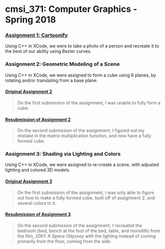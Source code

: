 # cmsi_371: Computer Graphics - Spring 2018

### [Assignment 1: Cartoonify](https://github.com/mmagallanes/cmsi_371/tree/master/assignment1)

Using C++ in XCode, we were to take a photo of a person and recreate it to the best of our ability using Bezier curves. 

### Assignment 2: Geometric Modeling of a Scene

Using C++ in XCode, we were assigned to form a cube using 6 planes, by rotating and/or translating from a base plane. 

#### [Original Assignment 2](https://github.com/mmagallanes/cmsi_371/tree/master/assignment2_original)
> On the first submission of the assignment, I was unable to fully form a cube. 

#### [Resubmission of Assignment 2](https://github.com/mmagallanes/cmsi_371/tree/master/assignment2_v2)
> On the second submission of the assignment, I figured out my mistake in the matrix multiplication function, and now have a fully formed cube.

### Assignment 3: Shading via Lighting and Colors

Using C++ in XCode, we were assigned to re-create a scene, with adjusted lighting and colored 3D models. 

#### [Original Assignment 3](https://github.com/mmagallanes/cmsi_371/tree/master/assignment3_original)
> On the first submission of the assignment, I was only able to figure out how to make a fully formed cube, built off of assignment 2, and several colors to it. 

#### [Resubmission of Assignment 3](https://github.com/mmagallanes/cmsi_371/tree/master/assignment3_v2)
> On the second submission of the assignment, I recreated the bedroom (bed, bench at the foot of the bed, table, and monolith) from the film, *2001: A Space Odyssey* with the lighting instead of coming primarily from the floor, coming from the side. 
